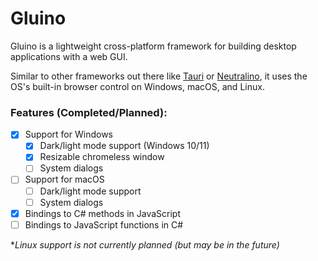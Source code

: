 # Gluino

Gluino is a lightweight cross-platform framework for building desktop applications with a web GUI.

Similar to other frameworks out there like [Tauri](https://github.com/tauri-apps/tauri) or [Neutralino](https://github.com/neutralinojs/neutralinojs), it uses the OS's built-in browser control on Windows, macOS, and Linux.

### Features (Completed/Planned):
- [x] Support for Windows
  - [x] Dark/light mode support (Windows 10/11)
  - [x] Resizable chromeless window
  - [ ] System dialogs
- [ ] Support for macOS
  - [ ] Dark/light mode support
  - [ ] System dialogs
- [x] Bindings to C# methods in JavaScript
- [ ] Bindings to JavaScript functions in C#

**Linux support is not currently planned (but may be in the future)*

